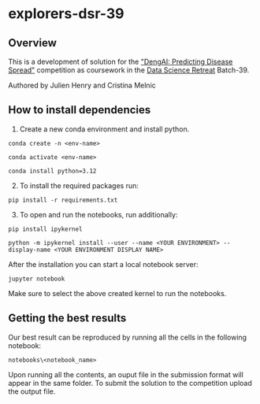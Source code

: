 # explorers-dsr-39

## Overview

This is a development of solution for the ["DengAI: Predicting Disease Spread"](https://www.drivendata.org/competitions/44/dengai-predicting-disease-spread/) competition as coursework in the [Data Science Retreat](https://datascienceretreat.com/) Batch-39. 

Authored by Julien Henry and Cristina Melnic 

## How to install dependencies
1. Create a new conda environment and install python.

```
conda create -n <env-name>

conda activate <env-name>

conda install python=3.12
```

2. To install the required packages run:

```
pip install -r requirements.txt
```

3. To open and run the notebooks, run additionally:
```
pip install ipykernel

python -m ipykernel install --user --name <YOUR ENVIRONMENT> --display-name <YOUR ENVIRONMENT DISPLAY NAME>
```    
After the installation you can start a local notebook server:
```
jupyter notebook
```
Make sure to select the above created kernel to run the notebooks.


## Getting the best results
Our best result can be reproduced by running all the cells in the following notebook:
```
notebooks\<notebook_name>
```

Upon running all the contents, an ouput file in the submission format will appear in the same folder.
To submit the solution to the competition upload the output file.
